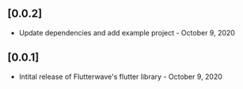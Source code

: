 
## [0.0.2] 
* Update dependencies and add example project - October 9, 2020

## [0.0.1] 
* Intital release of Flutterwave's flutter library - October 9, 2020
